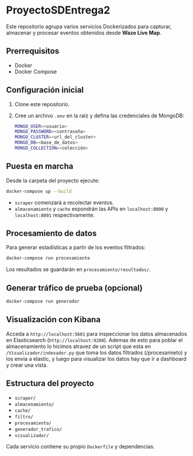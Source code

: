 # ProyectoSDEntrega2

Este repositorio agrupa varios servicios Dockerizados para capturar, almacenar y
procesar eventos obtenidos desde **Waze Live Map**.

## Prerrequisitos

- Docker
- Docker Compose

## Configuración inicial

1. Clone este repositorio.
2. Cree un archivo `.env` en la raíz y defina las credenciales de MongoDB:

   ```bash
   MONGO_USER=<usuario>
   MONGO_PASSWORD=<contraseña>
   MONGO_CLUSTER=<url_del_cluster>
   MONGO_DB=<base_de_datos>
   MONGO_COLLECTION=<colección>
   ```

## Puesta en marcha

Desde la carpeta del proyecto ejecute:

```bash
docker-compose up --build
```

- `scraper` comenzará a recolectar eventos.
- `almacenamiento` y `cache` expondrán las APIs en `localhost:8000` y `localhost:8001` respectivamente.

## Procesamiento de datos

Para generar estadísticas a partir de los eventos filtrados:

```bash
docker-compose run procesamiento
```

Los resultados se guardarán en `procesamiento/resultados/`.

## Generar tráfico de prueba (opcional)

```bash
docker-compose run generador
```

## Visualización con Kibana

Acceda a `http://localhost:5601` para inspeccionar los datos almacenados en
Elasticsearch (`http://localhost:9200`).
Ademas de esto para poblar el almacenamiento lo hicimos atravez de un script que esta en `/Visualizador/indexador.py` que toma los datos filtrados (/procesamieto) y los envia a elastic, y luego para visualizar los datos hay que ir a dashboard y crear una vista.

## Estructura del proyecto

- `scraper/`
- `almacenamiento/`
- `cache/`
- `filtro/`
- `procesamiento/`
- `generador_trafico/`
- `visualizador/`

Cada servicio contiene su propio `Dockerfile` y dependencias.
